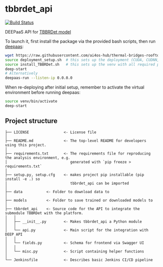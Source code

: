 # tbbrdet_api
[![Build Status](https://jenkins.services.ai4os.eu/buildStatus/icon?job=AI4OS-hub/thermal-bridges-rooftops-detector/main)](https://jenkins.services.ai4os.eu/job/AI4OS-hub/job/thermal-bridges-rooftops-detector/job/main/)

DEEPaaS API for [TBBRDet model](https://github.com/Helmholtz-AI-Energy/TBBRDet)

To launch it, first install the package via the provided bash scripts, then run [deepaas](https://github.com/ai4os/DEEPaaS):
```bash
wget https://raw.githubusercontent.com/ai4os-hub/thermal-bridges-rooftops-detector/main/deployment_setup.sh
source deployment_setup.sh 	# this sets up the deployment (CUDA, CUDNN, Python3.6)
source install_TBBRDet.sh 	# this sets up the venv with all required packages and installs the both API and submodule TBBRDet as editable
deep-start
# Alternatively
deepaas-run --listen-ip 0.0.0.0
```
When re-deploying after initial setup, remember to activate the virtual environment before running deepaas:
```bash
source venv/bin/activate
deep-start
```


## Project structure
```
├── LICENSE                <- License file
│
├── README.md              <- The top-level README for developers using this project.
│
├── requirements.txt       <- The requirements file for reproducing the analysis environment, e.g.
│                             generated with `pip freeze > requirements.txt`
│
├── setup.py, setup.cfg    <- makes project pip installable (pip install -e .) so
│                             tbbrdet_api can be imported
│
├── data           <- Folder to download data to
│
├── models         <- Folder to save trained or downloaded models to
│
├── tbbrdet_api    <- Source code for the API to integrate the submodule TBBRDet with the platform.
│   │
│   ├── __init__.py        <- Makes tbbrdet_api a Python module
│   │
│   └── api.py             <- Main script for the integration with DEEP API
│   │
│   └── fields.py          <- Schema for frontend via Swagger UI
│   │
│   └── misc.py            <- Script containing helper functions
│
└── Jenkinsfile            <- Describes basic Jenkins CI/CD pipeline
```
